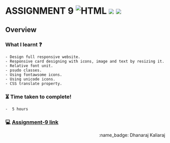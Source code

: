 # ASSIGNMENT 9 ![HTML](https://img.shields.io/badge/-HTML-orange) ![](https://img.shields.io/badge/-CSS-red) ![](https://img.shields.io/badge/-Responsive-brightgreen)
## Overview
### What I learnt :question:
    - Design full responsive website.
    - Responsive card designing with icons, image and text by resizing it.
    - Relative font unit.
    - psudo classes.
    - Using fontawsome icons.
    - Using unicode icons.
    - CSS translate property.
### :hourglass_flowing_sand: Time taken to complete!
    -  5 hours
### :computer: [Assignment-9 link](https://dhanaraj-assignment9.netlify.app) 
 
<div align="right">:name_badge: Dhanaraj Kaliaraj</div>

